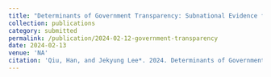 ```yaml
---
title: "Determinants of Government Transparency: Subnational Evidence from China."
collection: publications
category: submitted
permalink: /publication/2024-02-12-government-transparency
date: 2024-02-13
venue: 'NA'
citation: 'Qiu, Han, and Jekyung Lee*. 2024. Determinants of Government Transparency: Subnational Evidence from China.'
---
```

